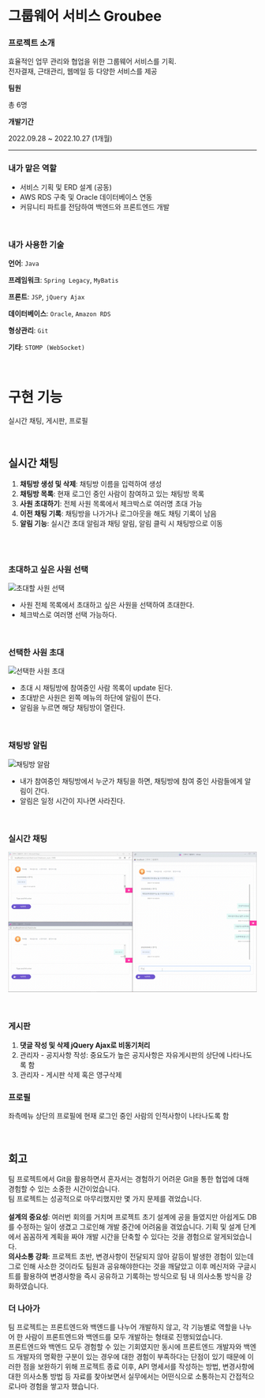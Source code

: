 # 그룹웨어 서비스 Groubee


### 프로젝트 소개
효율적인 업무 관리와 협업을 위한 그룹웨어 서비스를 기획. <br>
전자결재, 근태관리, 웹메일 등 다양한 서비스를 제공

**팀원**

총 6명

**개발기간**

2022.09.28 ~ 2022.10.27 (1개월)

---

### 내가 맡은 역할
- 서비스 기획 및 ERD 설계 (공동)
- AWS RDS 구축 및 Oracle 데이터베이스 연동
- 커뮤니티 파트를 전담하여 백엔드와 프론트엔드 개발

<br>

### 내가 사용한 기술

**언어**: `Java`

**프레임워크**: `Spring Legacy`, `MyBatis`

**프론트**: `JSP`, `jQuery Ajax`

**데이터베이스**: `Oracle`, `Amazon RDS`

**형상관리**: `Git`

**기타**: `STOMP (WebSocket)`

<br>

# 구현 기능
실시간 채팅, 게시판, 프로필

<br>

## 실시간 채팅
1. **채팅방 생성 및 삭제**: 채팅방 이름을 입력하여 생성
2. **채팅방 목록**: 현재 로그인 중인 사람이 참여하고 있는 채팅방 목록
3. **사원 초대하기**: 전체 사원 목록에서 체크박스로 여러명 초대 가능
4. **이전 채팅 기록**: 채팅방을 나가거나 로그아웃을 해도 채팅 기록이 남음
5. **알림 기능**: 실시간 초대 알림과 채팅 알림, 알림 클릭 시 채팅방으로 이동

<br><br>


### 초대하고 싶은 사원 선택
![초대할 사원 선택](images/select.gif)
- 사원 전체 목록에서 초대하고 싶은 사원을 선택하여 초대한다.
- 체크박스로 여러명 선택 가능하다.
<br>

### 선택한 사원 초대
![선택한 사원 초대](images/invite.gif)
- 초대 시 채팅방에 참여중인 사람 목록이 update 된다.
- 초대받은 사원은 왼쪽 메뉴의 하단에 알림이 뜬다.
- 알림을 누르면 해당 채팅방이 열린다.
<br>

### 채팅방 알림
![채팅방 알람](images/chatAlram.gif)
- 내가 참여중인 채팅방에서 누군가 채팅을 하면, 채팅방에 참여 중인 사람들에게 알림이 간다.
- 알림은 일정 시간이 지나면 사라진다.
<br>

### 실시간 채팅
![메세지를 보내면 다른 사원들에게도 메세지가 오는 모습](images/chat.gif)

<br>

### 게시판
1. **댓글 작성 및 삭제 jQuery Ajax로 비동기처리**
2. 관리자 - 공지사항 작성: 중요도가 높은 공지사항은 자유게시판의 상단에 나타나도록 함
3. 관리자 - 게시판 삭제 혹은 영구삭제

### 프로필
좌측메뉴 상단의 프로필에 현재 로그인 중인 사람의 인적사항이 나타나도록 함

<br>

## 회고
팀 프로젝트에서 Git을 활용하면서 혼자서는 경험하기 어려운 Git을 통한 협업에 대해 경험할 수 있는 소중한 시간이었습니다.
<br>
팀 프로젝트는 성공적으로 마무리했지만 몇 가지 문제를 겪었습니다.
<br><br>
**설계의 중요성**: 여러번 회의를 거치며 프로젝트 초기 설계에 공을 들였지만 아쉽게도 DB를 수정하는 일이 생겼고 그로인해 개발 중간에 어려움을 겪었습니다. 기획 및 설계 단계에서 꼼꼼하게 계획을 짜야 개발 시간을 단축할 수 있다는 것을 경험으로 알게되었습니다. 
<br>
**의사소통 강화**: 프로젝트 초반, 변경사항이 전달되지 않아 갈등이 발생한 경험이 있는데 그로 인해 사소한 것이라도 팀원과 공유해야한다는 것을 깨달았고 이후 메신저와 구글시트를 활용하여 변경사항을 즉시 공유하고 기록하는 방식으로 팀 내 의사소통 방식을 강화하였습니다.
<br>
### 더 나아가
팀 프로젝트는 프론트엔드와 백엔드를 나누어 개발하지 않고, 각 기능별로 역할을 나누어 한 사람이 프론트엔드와 백엔드를 모두 개발하는 형태로 진행되었습니다. <br>
프론트엔드와 백엔드 모두 경험할 수 있는 기회였지만 동시에 프론트엔드 개발자와 백엔드 개발자의 명확한 구분이 있는 경우에 대한 경험이 부족하다는 단점이 있기 때문에 이러한 점을 보완하기 위해 프로젝트 종료 이후, API 명세서를 작성하는 방법, 변경사항에 대한 의사소통 방법 등 자료를 찾아보면서 실무에서는 어떤식으로 소통하는지 간접적으로나마 경험을 쌓고자 했습니다.
